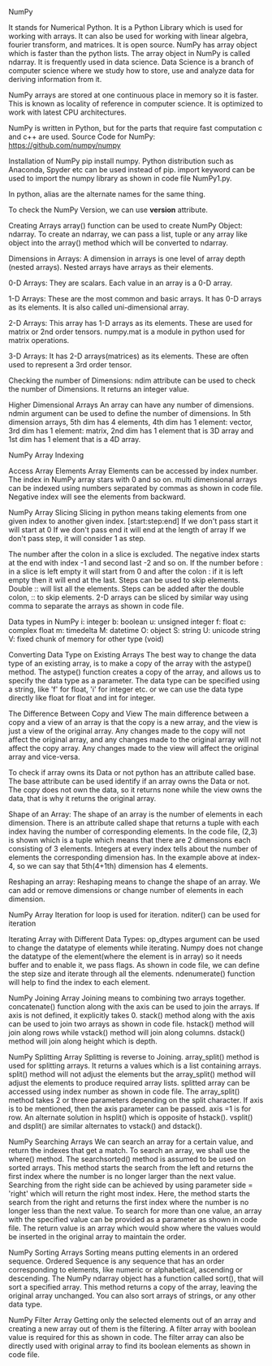 NumPy

It stands for Numerical Python. It is a Python Library which is used for working with arrays.
It can also be used for working with linear algebra, fourier transform, and matrices.
It is open source. NumPy has array object which is faster than the python lists. The array object in NumPy is called ndarray. It is frequently used in data science. Data Science is a branch of computer science where we study how to store, use and analyze data for deriving information from it.

NumPy arrays are stored at one continuous place in memory so it is faster. This is known as locality of reference in computer science. It is optimized to work with latest CPU architectures.

NumPy is written in Python, but for the parts that require fast computation c and c++ are used.
Source Code for NumPy: https://github.com/numpy/numpy

Installation of NumPy
pip install numpy. Python distribution such as Anaconda, Spyder etc can be used instead of pip. import keyword can be used to import the numpy library as shown in code file NumPy1.py.

In python, alias are the alternate names for the same thing.

To check the NumPy Version, we can use __version__ attribute.

Creating Arrays
array() function can be used to create NumPy Object: ndarray.
To create an ndarray, we can pass a list, tuple or any array like object into the array() method which will be converted to ndarray.

Dimensions in Arrays:
A dimension in arrays is one level of array depth (nested arrays). Nested arrays have arrays as their elements.

0-D Arrays:
They are scalars. Each value in an array is a 0-D array.

1-D Arrays:
These are the most common and basic arrays. It has 0-D arrays as its elements. It is also called uni-dimensional array.

2-D Arrays:
This array has 1-D arrays as its elements. These are used for matrix or 2nd order tensors. numpy.mat is a module in python used for matrix operations.

3-D Arrays:
It has 2-D arrays(matrices) as its elements. These are often used to represent a 3rd order tensor.

Checking the number of Dimensions:
ndim attribute can be used to check the number of Dimensions. It returns an integer value.

Higher Dimensional Arrays
An array can have any number of dimensions. ndmin argument can be used to define the number of dimensions.
In 5th dimension arrays, 5th dim has 4 elements, 4th dim has 1 element: vector, 3rd dim has 1 element: matrix, 2nd dim has 1 element that is 3D array and 1st dim has 1 element that is a 4D array.

NumPy Array Indexing

Access Array Elements
Array Elements can be accessed by index number. The index in NumPy array stars with 0 and so on.
multi dimensional arrays can be indexed using numbers separated by commas as shown in code file. Negative index will see the elements from backward.

NumPy Array Slicing
Slicing in python means taking elements from one given index to another given index. 
[start:step:end]
If we don't pass start it will start at 0
If we don't pass end it will end at the length of array
If we don't pass step, it will consider 1 as step.

The number after the colon in a slice is excluded. The negative index starts at the end with index -1 and second last -2 and so on. If the number before : in a slice is left empty it will start from 0 and after the colon : if it is left empty then it will end at the last. Steps can be used to skip elements. Double :: will list all the elements. Steps can be added after the double colon, :: to skip elements. 2-D arrays can be sliced by similar way using comma to separate the arrays as shown in code file. 

Data types in NumPy
i: integer
b: boolean
u: unsigned integer
f: float
c: complex float
m: timedelta
M: datetime
O: object
S: string
U: unicode string
V: fixed chunk of memory for other type (void)

Converting Data Type on Existing Arrays
The best way to change the data type of an existing array, is to make a copy of the array with the astype() method.
The astype() function creates a copy of the array, and allows us to specify the data type as a parameter.
The data type can be specified using a string, like 'f' for float, 'i' for integer etc. or we can use the data type directly like float for float and int for integer.

The Difference Between Copy and View 
The main difference between a copy and a view of an array is that the copy is a new array, and the view is just a view of the original array.
Any changes made to the copy will not affect the original array, and any changes made to the original array will not affect the copy array. Any changes made to the view will affect the original array and vice-versa.

To check if array owns its Data or not
python has an attribute called base. The base attribute can be used identify if an array owns the Data or not. The copy does not own the data, so it returns none while the view owns the data, that is why it returns the original array.

Shape of an Array:
The shape of an array is the number of elements in each dimension. There is an attribute called shape that returns a tuple with each index having the number of corresponding elements. In the code file, (2,3) is shown which is a tuple which means that there are 2 dimensions each consisting of 3 elements. Integers at every index tells about the number of elements the corresponding dimension has. In the example above at index-4, so we can say that 5th(4+1th) dimension has 4 elements.

Reshaping an array:
Reshaping means to change the shape of an array. We can add or remove dimensions or change number of elements in each dimension.

NumPy Array Iteration
for loop is used for iteration. nditer() can be used for iteration

Iterating Array with Different Data Types:
op_dtypes argument can be used to change the datatype of elements while iterating. Numpy does not change the datatype of the element(where the element is in array) so it needs buffer and to enable it, we pass flags.
As shown in code file, we can define the step size and iterate through all the elements. ndenumerate() function will help to find the index to each element.

NumPy Joining Array
Joining means to combining two arrays together. concatenate() function along with the axis can be used to join the arrays. If axis is not defined, it explicitly takes 0. stack() method along with the axis can be used to join two arrays as shown in code file. hstack() method will join along rows while vstack() method will join along columns. dstack() method will join along height which is depth.

NumPy Splitting Array
Splitting is reverse to Joining. array_split() method is used for splitting arrays. It returns a values which is a list containing arrays. split() method will not adjust the elements but the array_split() method will adjust the elements to produce required array lists. splitted array can be accessed using index number as shown in code file. The array_split() method takes 2 or three parameters depending on the split character. If axis is to be mentioned, then the axis parameter can be passed. axis =1 is for row. An alternate solution in hsplit() which is opposite of hstack(). vsplit() and dsplit() are similar alternates to vstack() and dstack().

NumPy Searching Arrays
We can search an array for a certain value, and return the indexes that get a match.
To search an array, we shall use the where() method. 
The searchsorted() method is assumed to be used on sorted arrays. This method starts the search from the left and returns the first index where the number is no longer larger than the next value. Searching from the right side can be achieved by using parameter side = 'right' which will return the right most index. Here, the method starts the search from the right and returns the first index where the number is no longer less than the next value. To search for more than one value, an array with the specified value can be provided as a parameter as shown in code file. The return value is an array which would show where the values would be inserted in the original array to maintain the order.

NumPy Sorting Arrays
Sorting means putting elements in an ordered sequence. Ordered Sequence is any sequence that has an order corresponding to elements, like numeric or alphabetical, ascending or descending. The NumPy ndarray object has a function called sort(), that will sort a specified array. This method returns a copy of the array, leaving the original array unchanged. You can also sort arrays of strings, or any other data type.

NumPy Filter Array
Getting only the selected elements out of an array and creating a new array out of them is the filtering. A filter array with boolean value is required for this as shown in code. The filter array can also be directly used with original array to find its boolean elements as shown in code file.


